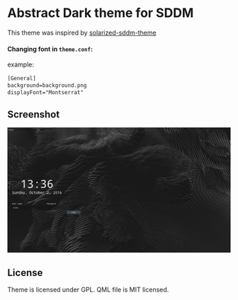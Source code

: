 # Abstract Dark theme for SDDM

This theme was inspired by
[solarized-sddm-theme](https://github.com/MalditoBarbudo/solarized_sddm_theme)

#### Changing font in `theme.conf`:

example:

```
[General]
background=background.png
displayFont="Montserrat"
```

## Screenshot

![screenshot](abstractdark-sddm-theme.png)

## License

Theme is licensed under GPL.
QML file is MIT licensed.
